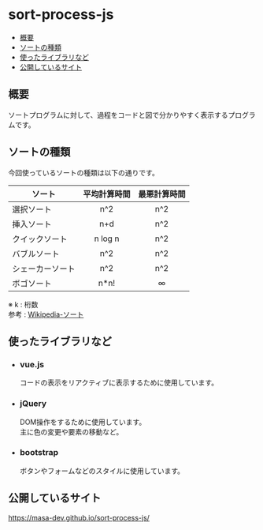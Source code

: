 # sort-process-js

- [概要](#概要)
- [ソートの種類](#ソートの種類)
- [使ったライブラリなど](#使ったライブラリなど)
- [公開しているサイト](#公開しているサイト)

## 概要

ソートプログラムに対して、過程をコードと図で分かりやすく表示するプログラムです。

## ソートの種類

今回使っているソートの種類は以下の通りです。

| ソート | 平均計算時間 | 最悪計算時間 |
| --- | :---: | :---: |
| 選択ソート | n^2 | n^2 |
| 挿入ソート | n+d | n^2 |
| クイックソート | n log n | n^2 |
| バブルソート | n^2 | n^2 |
| シェーカーソート | n^2 | n^2 |
| ボゴソート | n*n! | ∞ |

※ k : 桁数<br>
参考 : [Wikipedia-ソート](https://ja.wikipedia.org/wiki/%E3%82%BD%E3%83%BC%E3%83%88)

## 使ったライブラリなど

- ### vue.js

    コードの表示をリアクティブに表示するために使用しています。

- ### jQuery

    DOM操作をするために使用しています。<br>
    主に色の変更や要素の移動など。

- ### bootstrap

    ボタンやフォームなどのスタイルに使用しています。

## 公開しているサイト

https://masa-dev.github.io/sort-process-js/
